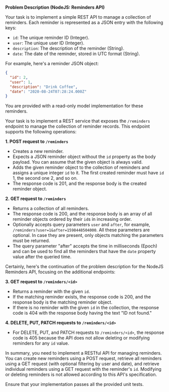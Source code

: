 **Problem Description (NodeJS: Reminders API)**

Your task is to implement a simple REST API to manage a collection of reminders. Each reminder is represented as a JSON entry with the following keys:

- `id`: The unique reminder ID (Integer).
- `user`: The unique user ID (Integer).
- `description`: The description of the reminder (String).
- `date`: The date of the reminder, stored in UTC format (String).

For example, here's a reminder JSON object:

```json
{
  "id": 2,
  "user": 1,
  "description": "Drink Coffee",
  "date": "2020-08-24T07:28:24.000Z"
}
```

You are provided with a read-only model implementation for these reminders.

Your task is to implement a REST service that exposes the `/reminders` endpoint to manage the collection of reminder records. This endpoint supports the following operations:

**1. POST request to `/reminders`**

- Creates a new reminder.
- Expects a JSON reminder object without the `id` property as the body payload. You can assume that the given object is always valid.
- Adds the given reminder object to the collection of reminders and assigns a unique integer `id` to it. The first created reminder must have `id` 1, the second one 2, and so on.
- The response code is 201, and the response body is the created reminder object.

**2. GET request to `/reminders`**

- Returns a collection of all reminders.
- The response code is 200, and the response body is an array of all reminder objects ordered by their `id`s in increasing order.
- Optionally accepts query parameters `user` and `after`, for example, `/reminders?user=1&after=1598448504000`. All these parameters are optional. In case they are present, only objects matching the parameters must be returned.
- The query parameter "after" accepts the time in milliseconds (Epoch) and can be used to find all the reminders that have the `date` property value after the queried time.

Certainly, here's the continuation of the problem description for the NodeJS Reminders API, focusing on the additional endpoints:

**3. GET request to `/reminders/<id>`**

- Returns a reminder with the given `id`.
- If the matching reminder exists, the response code is 200, and the response body is the matching reminder object.
- If there is no reminder with the given `id` in the collection, the response code is 404 with the response body having the text "ID not found."

**4. DELETE, PUT, PATCH requests to `/reminders/<id>`**

- For DELETE, PUT, and PATCH requests to `/reminders/<id>`, the response code is 405 because the API does not allow deleting or modifying reminders for any `id` value.

In summary, you need to implement a RESTful API for managing reminders. You can create new reminders using a POST request, retrieve all reminders using a GET request (with optional filtering by user and date), and retrieve individual reminders using a GET request with the reminder's `id`. Modifying or deleting reminders is not allowed according to this API's specification.

Ensure that your implementation passes all the provided unit tests.
